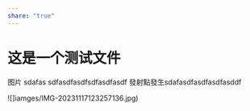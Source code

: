 ```yaml
---
share: "true"
---
```


# 这是一个测试文件

图片
sdafas sdfasdfasdfsdfasdfasdf
發射點發生sdafasdfasdfasdfasddf

![]iamges/IMG-20231117123257136.jpg)